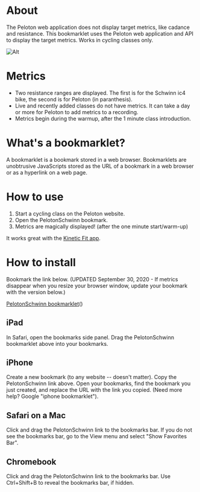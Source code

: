 # About
The Peloton web application does not display target metrics, like cadance and resistance. This bookmarklet uses the Peloton web application and API to display the target metrics. Works in cycling classes only.

![Alt](https://coffeesnip.com/example.jpeg "Peloton class with target metrics")

# Metrics
- Two resistance ranges are displayed. The first is for the Schwinn ic4 bike, the second is for Peloton (in paranthesis).
- Live and recently added classes do not have metrics. It can take a day or more for Peloton to add metrics to a recording.
- Metrics begin during the warmup, after the 1 minute class introduction.

# What's a bookmarklet?
A bookmarklet is a bookmark stored in a web browser. Bookmarklets are unobtrusive JavaScripts stored as the URL of a bookmark in a web browser or as a hyperlink on a web page.

# How to use
1. Start a cycling class on the Peloton website.
2. Open the PelotonSchwinn bookmark.
3. Metrics are magically displayed! (after the one minute start/warm-up)

It works great with the [Kinetic Fit app](https://www.kinetic.fit).

# How to install
Bookmark the link below. (UPDATED September 30, 2020 - If metrics disappear when you resize your browser window, update your bookmark with the version below.)

[PelotonSchwinn bookmarklet](javascript:(function()%7Bvar%20rideID%3Dwindow.location.pathname.split(%22%2F%22)%3BrideID%3DrideID%5BrideID.length-1%5D%2Cfetch(%22https%3A%2F%2Fapi.onepeloton.com%2Fapi%2Fride%2F%22%2BrideID%2B%22%2Fdetails%3Fstream_source%3Dmultichannel%22%2C%7Bheaders%3A%7Baccept%3A%22application%2Fjson%2C%20text%2Fplain%2C%20*%2F*%22%2C%22accept-language%22%3A%22en-US%22%2C%22peloton-platform%22%3A%22web%22%2C%22sec-fetch-dest%22%3A%22empty%22%2C%22sec-fetch-mode%22%3A%22cors%22%2C%22sec-fetch-site%22%3A%22same-site%22%2C%22x-requested-with%22%3A%22XmlHttpRequest%22%7D%2Creferrer%3A%22https%3A%2F%2Fmembers.onepeloton.com%2Fclasses%2Fplayer%2F%22%2BrideID%2CreferrerPolicy%3A%22no-referrer-when-downgrade%22%2Cbody%3Anull%2Cmethod%3A%22GET%22%2Cmode%3A%22cors%22%2Ccredentials%3A%22include%22%7D).then(function(e)%7Breturn%20e.json()%7D).then(function(e)%7Bvar%20t%3D%5B1%2C1%2C1%2C1%2C1%2C1%2C1%2C1%2C1%2C1%2C1%2C1%2C1%2C1%2C1%2C1%2C1%2C1%2C1%2C1%2C1%2C1%2C1%2C2%2C3%2C4%2C5%2C6%2C7%2C8%2C9%2C11%2C12%2C14%2C15%2C17%2C19%2C20%2C22%2C23%2C25%2C27%2C29%2C31%2C33%2C35%2C38%2C41%2C43%2C46%2C49%2C51%2C52%2C53%2C54%2C55%2C56%2C57%2C58%2C59%2C60%2C61%2C62%2C63%2C64%2C65%2C66%2C67%2C68%2C69%2C70%2C71%2C72%2C73%2C74%2C75%2C76%2C77%2C78%2C79%2C80%2C81%2C82%2C83%2C84%2C85%2C86%2C87%2C88%2C89%2C90%2C91%2C92%2C93%2C94%2C95%2C96%2C97%2C98%2C99%2C100%5D%2Cr%3DNumber(e.ride.duration)%2Cs%3Ddocument.createElement(%22div%22)%3Bs.id%3D%22cadresist%22%2Cs.style%3D%22color%3Awhite%3B%20position%3Aabsolute%3B%20top%3A%205%25%3B%20left%3A36%25%3B%20margin-top%3A%2035px%22%2Cs.innerHTML%3D'%3Cdiv%20id%3D%22cadresisttxt%22%20style%3D%22width%3A100%25%3Bcolor%3Awhite%3Btext-align%3Acenter%3B%22%3Emetrics%20start%20during%20warmup%3C%2Fdiv%3E%3Cdiv%20style%3D%22margin-top%3A10px%3Bwidth%3A100%25%3B%20height%3A2px%3B%20background-color%3A%23555555%22%3E%3Cdiv%20id%3D%22cadresistprogress%22%20style%3D%22width%3A0%25%3Btransition%3A990ms%20linear%3Bheight%3A2px%3Bbackground-color%3Awhite%22%3E%3C%2Fdiv%3E%3C%2Fdiv%3E'%2Cdocument.querySelector(%22div%5Bclass%3D'jw-wrapper%20jw-reset'%5D%22).after(s)%3Bvar%20n%3Ddocument.getElementById(%22cadresisttxt%22)%2Ci%3Ddocument.getElementById(%22cadresistprogress%22)%3Bif(!e.instructor_cues.length)return%20s.innerHTML%3D%22Class%20does%20not%20have%20target%20metrics.%22%2Cvoid%20setTimeout(function()%7Bs.innerHTML%3D%22%22%7D%2C5e3)%3Bfor(var%20a%3D%5B%5D%2Co%3De.instructor_cues%5B0%5D%2Cc%3D1%3Bc%3Ce.instructor_cues.length%3Bc%2B%2B)%7Bvar%20d%3De.instructor_cues%5Bc%5D%3Bo.resistance_range.upper%3D%3Dd.resistance_range.upper%26%26o.resistance_range.lower%3D%3Dd.resistance_range.lower%26%26o.cadence_range.upper%3D%3Dd.cadence_range.upper%26%26o.cadence_range.lower%3D%3Dd.cadence_range.lower%3Fo.offsets.end%3Dd.offsets.end%3A(a.push(o)%2Co%3Dd)%7Da.push(d)%2Ce.instructor_cues%3Da%3Bvar%20u%3Ddocument.querySelector(%22div%5Bclass%3D'player-overlay-wrapper'%5D%22)%3Bnew%20MutationObserver(function(s)%7Bvar%20a%3Ddocument.querySelector(%22p%5Bdata-test-id%3D'time-to-complete'%5D%22)%3Bif(!a)return%3Bif(2!%3D(a%3Da.innerHTML.split(%22%3A%22)).length)return%3Bfor(var%20o%3Dr-(60*Number(a%5B0%5D)%2BNumber(a%5B1%5D))%2BNumber(e.ride.pedaling_start_offset)%2Cc%3D0%3Bc%3Ce.instructor_cues.length%3Bc%2B%2B)%7Bvar%20d%3De.instructor_cues%5Bc%5D%3Bif(o%3E%3DNumber(d.offsets.start)%26%26o%3C%3DNumber(d.offsets.end))return%20n.innerHTML%3D%22cadence%3A%20%22%2Bd.cadence_range.lower%2B%22%20-%20%22%2Bd.cadence_range.upper%2B%22%20%26nbsp%3B%26nbsp%3B%26nbsp%3B%26nbsp%3B%20resistance%3A%20%22%2Bt%5Bd.resistance_range.lower%5D%2B%22%20-%20%22%2Bt%5Bd.resistance_range.upper%5D%2B%22%26nbsp%3B%26nbsp%3B%26nbsp%3B%26nbsp%3B%20(%22%2Bd.resistance_range.lower%2B%22%20-%20%22%2Bd.resistance_range.upper%2B%22)%22%2Cvoid(o%3D%3DNumber(d.offsets.start)%3F(i.style.transition%3D%22none%22%2Ci.style.width%3D%220%25%22)%3A(i.style.transition%3D%22990ms%20linear%22%2Ci.style.width%3DMath.round((o-d.offsets.start)%2F(d.offsets.end-d.offsets.start)*100)%2B%22%25%22))%7D%7D).observe(u%2C%7Battributes%3A!0%2CchildList%3A!0%2Csubtree%3A!0%2CcharacterData%3A!0%7D)%7D)%3B%7D)()%3B)()

## iPad
In Safari, open the bookmarks side panel. Drag the PelotonSchwinn bookmarklet above into your bookmarks.

## iPhone
Create a new bookmark (to any website -- doesn't matter). Copy the PelotonSchwinn link above. Open your bookmarks, find the bookmark you just created, and replace the URL with the link you copied. (Need more help? Google "iphone bookmarklet").

## Safari on a Mac
Click and drag the PelotonSchwinn link to the bookmarks bar. If you do not see the bookmarks bar, go to the View menu and select "Show Favorites Bar".

## Chromebook
Click and drag the PelotonSchwinn link to the bookmarks bar. Use Ctrl+Shift+B to reveal the bookmarks bar, if hidden.
